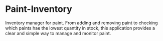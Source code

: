 # Paint-Inventory
Inventory manager for paint. From adding and removing paint to checking which paints hae the lowest quantity in stock, this application provides a clear and simple way to manage and monitor paint.
